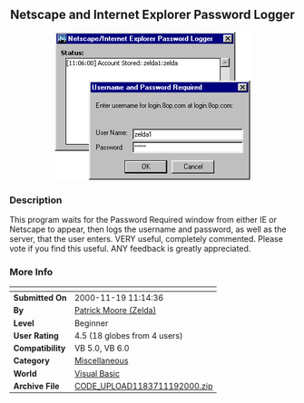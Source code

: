 ﻿<div align="center">

## Netscape and Internet Explorer Password Logger

<img src="PIC200011191223344128.jpg">
</div>

### Description

This program waits for the Password Required window from either IE or Netscape to appear, then logs the username and password, as well as the server, that the user enters. VERY useful, completely commented. Please vote if you find this useful. ANY feedback is greatly appreciated.
 
### More Info
 


<span>             |<span>
---                |---
**Submitted On**   |2000-11-19 11:14:36
**By**             |[Patrick Moore \(Zelda\)](https://github.com/Planet-Source-Code/PSCIndex/blob/master/ByAuthor/patrick-moore-zelda.md)
**Level**          |Beginner
**User Rating**    |4.5 (18 globes from 4 users)
**Compatibility**  |VB 5\.0, VB 6\.0
**Category**       |[Miscellaneous](https://github.com/Planet-Source-Code/PSCIndex/blob/master/ByCategory/miscellaneous__1-1.md)
**World**          |[Visual Basic](https://github.com/Planet-Source-Code/PSCIndex/blob/master/ByWorld/visual-basic.md)
**Archive File**   |[CODE\_UPLOAD1183711192000\.zip](https://github.com/Planet-Source-Code/patrick-moore-zelda-netscape-and-internet-explorer-password-logger__1-12942/archive/master.zip)








